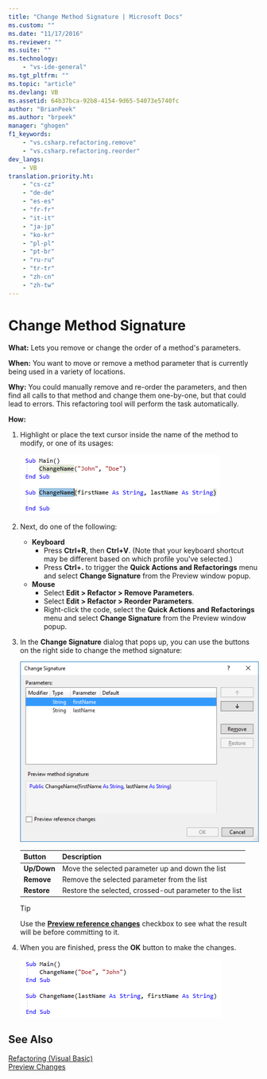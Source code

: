 ```yaml
---
title: "Change Method Signature | Microsoft Docs"
ms.custom: ""
ms.date: "11/17/2016"
ms.reviewer: ""
ms.suite: ""
ms.technology: 
    - "vs-ide-general"
ms.tgt_pltfrm: ""
ms.topic: "article"
ms.devlang: VB
ms.assetid: 64b37bca-92b8-4154-9d65-54073e5740fc
author: "BrianPeek"
ms.author: "brpeek"
manager: "ghogen"
f1_keywords:
    - "vs.csharp.refactoring.remove"
	- "vs.csharp.refactoring.reorder"
dev_langs:
	- VB
translation.priority.ht: 
    - "cs-cz"
    - "de-de"
    - "es-es"
    - "fr-fr"
    - "it-it"
    - "ja-jp"
    - "ko-kr"
    - "pl-pl"
    - "pt-br"
    - "ru-ru"
    - "tr-tr"
    - "zh-cn"
    - "zh-tw"
---
```


# Change Method Signature
**What:** Lets you remove or change the order of a method's parameters.

**When:** You want to move or remove a method parameter that is currently being used in a variety of locations.  

**Why:** You could manually remove and re-order the parameters, and then find all calls to that method and change them one-by-one, but that could lead to errors.  This refactoring tool will perform the task automatically.

**How:**

1. Highlight or place the text cursor inside the name of the method to modify, or one of its usages:

   ![Highlighted code](media/changesignature_highlight.png)

1. Next, do one of the following:
   * **Keyboard**
     * Press **Ctrl+R**, then **Ctrl+V**.  (Note that your keyboard shortcut may be different based on which profile you've selected.)
     * Press **Ctrl+.** to trigger the **Quick Actions and Refactorings** menu and select **Change Signature** from the Preview window popup.
   * **Mouse**
     * Select **Edit > Refactor > Remove Parameters**.
     * Select **Edit > Refactor > Reorder Parameters**.
     * Right-click the code, select the **Quick Actions and Refactorings** menu and select **Change Signature** from the Preview window popup.

1. In the **Change Signature** dialog that pops up, you can use the buttons on the right side to change the method signature:

   ![Change Signature dialog](media/changesignature_dialog.png)

   | Button | Description
   | ------ | ---
   | **Up/Down** | Move the selected parameter up and down the list
   | **Remove**  | Remove the selected parameter from the list
   | **Restore** | Restore the selected, crossed-out parameter to the list

   > [!TIP]
   > Use the [**Preview reference changes**](../../ide/preview-changes.md) checkbox to see what the result will be before committing to it.

1. When you are finished, press the **OK** button to make the changes.

   ![Change Signature result](media/changesignature_result.png)

## See Also  
[Refactoring (Visual Basic)](../refactoring-vb.md)  
[Preview Changes](../../ide/preview-changes.md)